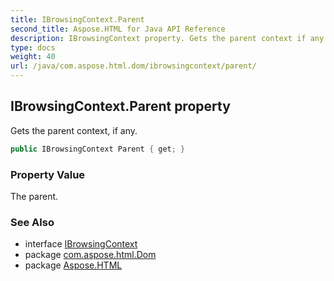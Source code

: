 ```yaml
---
title: IBrowsingContext.Parent
second_title: Aspose.HTML for Java API Reference
description: IBrowsingContext property. Gets the parent context if any
type: docs
weight: 40
url: /java/com.aspose.html.dom/ibrowsingcontext/parent/
---
```

## IBrowsingContext.Parent property

Gets the parent context, if any.

```java
public IBrowsingContext Parent { get; }
```

### Property Value

The parent.

### See Also

* interface [IBrowsingContext](../)
* package [com.aspose.html.Dom](../../ibrowsingcontext/)
* package [Aspose.HTML](../../../)

